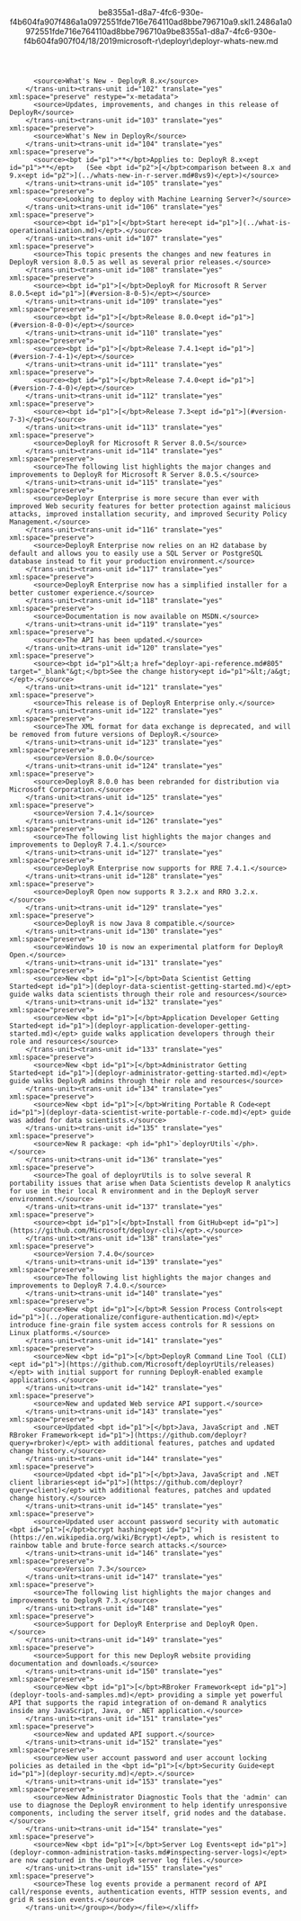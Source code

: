 <?xml version="1.0"?><xliff version="1.2" xmlns="urn:oasis:names:tc:xliff:document:1.2" xmlns:xsi="http://www.w3.org/2001/XMLSchema-instance" xsi:schemaLocation="urn:oasis:names:tc:xliff:document:1.2 xliff-core-1.2-transitional.xsd"><file datatype="xml" original="deployr-whats-new.md" source-language="en-US" target-language="en-US"><header><tool tool-id="mdxliff" tool-name="mdxliff" tool-version="1.0-d1654b2" tool-company="Microsoft" /><xliffext:skl_file_name xmlns:xliffext="urn:microsoft:content:schema:xliffextensions">be8355a1-d8a7-4fc6-930e-f4b604fa907f486a1a0972551fde716e764110ad8bbe796710a9.skl</xliffext:skl_file_name><xliffext:version xmlns:xliffext="urn:microsoft:content:schema:xliffextensions">1.2</xliffext:version><xliffext:ms.openlocfilehash xmlns:xliffext="urn:microsoft:content:schema:xliffextensions">486a1a0972551fde716e764110ad8bbe796710a9</xliffext:ms.openlocfilehash><xliffext:ms.sourcegitcommit xmlns:xliffext="urn:microsoft:content:schema:xliffextensions">be8355a1-d8a7-4fc6-930e-f4b604fa907f</xliffext:ms.sourcegitcommit><xliffext:ms.lasthandoff xmlns:xliffext="urn:microsoft:content:schema:xliffextensions">04/18/2019</xliffext:ms.lasthandoff><xliffext:ms.openlocfilepath xmlns:xliffext="urn:microsoft:content:schema:xliffextensions">microsoft-r\deployr\deployr-whats-new.md</xliffext:ms.openlocfilepath></header><body><group id="content" extype="content"><trans-unit id="101" translate="yes" xml:space="preserve" restype="x-metadata">
          <source>What's New - DeployR 8.x</source>
        </trans-unit><trans-unit id="102" translate="yes" xml:space="preserve" restype="x-metadata">
          <source>Updates, improvements, and changes in this release of DeployR</source>
        </trans-unit><trans-unit id="103" translate="yes" xml:space="preserve">
          <source>What's New in DeployR</source>
        </trans-unit><trans-unit id="104" translate="yes" xml:space="preserve">
          <source><bpt id="p1">**</bpt>Applies to: DeployR 8.x<ept id="p1">**</ept>   (See <bpt id="p2">[</bpt>comparison between 8.x and 9.x<ept id="p2">](../whats-new-in-r-server.md#8vs9)</ept>)</source>
        </trans-unit><trans-unit id="105" translate="yes" xml:space="preserve">
          <source>Looking to deploy with Machine Learning Server?</source>
        </trans-unit><trans-unit id="106" translate="yes" xml:space="preserve">
          <source><bpt id="p1">[</bpt>Start here<ept id="p1">](../what-is-operationalization.md)</ept>.</source>
        </trans-unit><trans-unit id="107" translate="yes" xml:space="preserve">
          <source>This topic presents the changes and new features in DeployR version 8.0.5 as well as several prior releases.</source>
        </trans-unit><trans-unit id="108" translate="yes" xml:space="preserve">
          <source><bpt id="p1">[</bpt>DeployR for Microsoft R Server 8.0.5<ept id="p1">](#version-8-0-5)</ept></source>
        </trans-unit><trans-unit id="109" translate="yes" xml:space="preserve">
          <source><bpt id="p1">[</bpt>Release 8.0.0<ept id="p1">](#version-8-0-0)</ept></source>
        </trans-unit><trans-unit id="110" translate="yes" xml:space="preserve">
          <source><bpt id="p1">[</bpt>Release 7.4.1<ept id="p1">](#version-7-4-1)</ept></source>
        </trans-unit><trans-unit id="111" translate="yes" xml:space="preserve">
          <source><bpt id="p1">[</bpt>Release 7.4.0<ept id="p1">](#version-7-4-0)</ept></source>
        </trans-unit><trans-unit id="112" translate="yes" xml:space="preserve">
          <source><bpt id="p1">[</bpt>Release 7.3<ept id="p1">](#version-7-3)</ept></source>
        </trans-unit><trans-unit id="113" translate="yes" xml:space="preserve">
          <source>DeployR for Microsoft R Server 8.0.5</source>
        </trans-unit><trans-unit id="114" translate="yes" xml:space="preserve">
          <source>The following list highlights the major changes and improvements to DeployR for Microsoft R Server 8.0.5.</source>
        </trans-unit><trans-unit id="115" translate="yes" xml:space="preserve">
          <source>Deployr Enterprise is more secure than ever with improved Web security features for better protection against malicious attacks, improved installation security, and improved Security Policy Management.</source>
        </trans-unit><trans-unit id="116" translate="yes" xml:space="preserve">
          <source>DeployR Enterprise now relies on an H2 database by default and allows you to easily use a SQL Server or PostgreSQL database instead to fit your production environment.</source>
        </trans-unit><trans-unit id="117" translate="yes" xml:space="preserve">
          <source>DeployR Enterprise now has a simplified installer for a better customer experience.</source>
        </trans-unit><trans-unit id="118" translate="yes" xml:space="preserve">
          <source>Documentation is now available on MSDN.</source>
        </trans-unit><trans-unit id="119" translate="yes" xml:space="preserve">
          <source>The API has been updated.</source>
        </trans-unit><trans-unit id="120" translate="yes" xml:space="preserve">
          <source><bpt id="p1">&lt;a href="deployr-api-reference.md#805" target="_blank"&gt;</bpt>See the change history<ept id="p1">&lt;/a&gt;</ept>.</source>
        </trans-unit><trans-unit id="121" translate="yes" xml:space="preserve">
          <source>This release is of DeployR Enterprise only.</source>
        </trans-unit><trans-unit id="122" translate="yes" xml:space="preserve">
          <source>The XML format for data exchange is deprecated, and will be removed from future versions of DeployR.</source>
        </trans-unit><trans-unit id="123" translate="yes" xml:space="preserve">
          <source>Version 8.0.0</source>
        </trans-unit><trans-unit id="124" translate="yes" xml:space="preserve">
          <source>DeployR 8.0.0 has been rebranded for distribution via Microsoft Corporation.</source>
        </trans-unit><trans-unit id="125" translate="yes" xml:space="preserve">
          <source>Version 7.4.1</source>
        </trans-unit><trans-unit id="126" translate="yes" xml:space="preserve">
          <source>The following list highlights the major changes and improvements to DeployR 7.4.1.</source>
        </trans-unit><trans-unit id="127" translate="yes" xml:space="preserve">
          <source>DeployR Enterprise now supports for RRE 7.4.1.</source>
        </trans-unit><trans-unit id="128" translate="yes" xml:space="preserve">
          <source>DeployR Open now supports R 3.2.x and RRO 3.2.x.</source>
        </trans-unit><trans-unit id="129" translate="yes" xml:space="preserve">
          <source>DeployR is now Java 8 compatible.</source>
        </trans-unit><trans-unit id="130" translate="yes" xml:space="preserve">
          <source>Windows 10 is now an experimental platform for DeployR Open.</source>
        </trans-unit><trans-unit id="131" translate="yes" xml:space="preserve">
          <source>New <bpt id="p1">[</bpt>Data Scientist Getting Started<ept id="p1">](deployr-data-scientist-getting-started.md)</ept> guide walks data scientists through their role and resources</source>
        </trans-unit><trans-unit id="132" translate="yes" xml:space="preserve">
          <source>New <bpt id="p1">[</bpt>Application Developer Getting Started<ept id="p1">](deployr-application-developer-getting-started.md)</ept> guide walks application developers through their role and resources</source>
        </trans-unit><trans-unit id="133" translate="yes" xml:space="preserve">
          <source>New <bpt id="p1">[</bpt>Administrator Getting Started<ept id="p1">](deployr-administrator-getting-started.md)</ept> guide walks DeployR admins through their role and resources</source>
        </trans-unit><trans-unit id="134" translate="yes" xml:space="preserve">
          <source>New <bpt id="p1">[</bpt>Writing Portable R Code<ept id="p1">](deployr-data-scientist-write-portable-r-code.md)</ept> guide was added for data scientists.</source>
        </trans-unit><trans-unit id="135" translate="yes" xml:space="preserve">
          <source>New R package: <ph id="ph1">`deployrUtils`</ph>.</source>
        </trans-unit><trans-unit id="136" translate="yes" xml:space="preserve">
          <source>The goal of deployrUtils is to solve several R portability issues that arise when Data Scientists develop R analytics for use in their local R environment and in the DeployR server environment.</source>
        </trans-unit><trans-unit id="137" translate="yes" xml:space="preserve">
          <source><bpt id="p1">[</bpt>Install from GitHub<ept id="p1">](https://github.com/Microsoft/deployr-cli)</ept>.</source>
        </trans-unit><trans-unit id="138" translate="yes" xml:space="preserve">
          <source>Version 7.4.0</source>
        </trans-unit><trans-unit id="139" translate="yes" xml:space="preserve">
          <source>The following list highlights the major changes and improvements to DeployR 7.4.0.</source>
        </trans-unit><trans-unit id="140" translate="yes" xml:space="preserve">
          <source>New <bpt id="p1">[</bpt>R Session Process Controls<ept id="p1">](../operationalize/configure-authentication.md)</ept> introduce fine-grain file system access controls for R sessions on Linux platforms.</source>
        </trans-unit><trans-unit id="141" translate="yes" xml:space="preserve">
          <source>New <bpt id="p1">[</bpt>DeployR Command Line Tool (CLI)<ept id="p1">](https://github.com/Microsoft/deployrUtils/releases)</ept> with initial support for running DeployR-enabled example applications.</source>
        </trans-unit><trans-unit id="142" translate="yes" xml:space="preserve">
          <source>New and updated Web service API support.</source>
        </trans-unit><trans-unit id="143" translate="yes" xml:space="preserve">
          <source>Updated <bpt id="p1">[</bpt>Java, JavaScript and .NET RBroker Framework<ept id="p1">](https://github.com/deployr?query=rbroker)</ept> with additional features, patches and updated change history.</source>
        </trans-unit><trans-unit id="144" translate="yes" xml:space="preserve">
          <source>Updated <bpt id="p1">[</bpt>Java, JavaScript and .NET client libraries<ept id="p1">](https://github.com/deployr?query=client)</ept> with additional features, patches and updated change history.</source>
        </trans-unit><trans-unit id="145" translate="yes" xml:space="preserve">
          <source>Updated user account password security with automatic <bpt id="p1">[</bpt>bcrypt hashing<ept id="p1">](https://en.wikipedia.org/wiki/Bcrypt)</ept>, which is resistent to rainbow table and brute-force search attacks.</source>
        </trans-unit><trans-unit id="146" translate="yes" xml:space="preserve">
          <source>Version 7.3</source>
        </trans-unit><trans-unit id="147" translate="yes" xml:space="preserve">
          <source>The following list highlights the major changes and improvements to DeployR 7.3.</source>
        </trans-unit><trans-unit id="148" translate="yes" xml:space="preserve">
          <source>Support for DeployR Enterprise and DeployR Open.</source>
        </trans-unit><trans-unit id="149" translate="yes" xml:space="preserve">
          <source>Support for this new DeployR website providing documentation and downloads.</source>
        </trans-unit><trans-unit id="150" translate="yes" xml:space="preserve">
          <source>New <bpt id="p1">[</bpt>RBroker Framework<ept id="p1">](deployr-tools-and-samples.md)</ept> providing a simple yet powerful API that supports the rapid integration of on-demand R analytics inside any JavaScript, Java, or .NET application.</source>
        </trans-unit><trans-unit id="151" translate="yes" xml:space="preserve">
          <source>New and updated API support.</source>
        </trans-unit><trans-unit id="152" translate="yes" xml:space="preserve">
          <source>New user account password and user account locking policies as detailed in the <bpt id="p1">[</bpt>Security Guide<ept id="p1">](deployr-security.md)</ept>.</source>
        </trans-unit><trans-unit id="153" translate="yes" xml:space="preserve">
          <source>New Administrator Diagnostic Tools that the 'admin' can use to diagnose the DeployR environment to help identify unresponsive components, including the server itself, grid nodes and the database.</source>
        </trans-unit><trans-unit id="154" translate="yes" xml:space="preserve">
          <source>New <bpt id="p1">[</bpt>Server Log Events<ept id="p1">](deployr-common-administration-tasks.md#inspecting-server-logs)</ept> are now captured in the DeployR server log files.</source>
        </trans-unit><trans-unit id="155" translate="yes" xml:space="preserve">
          <source>These log events provide a permanent record of API call/response events, authentication events, HTTP session events, and grid R session events.</source>
        </trans-unit></group></body></file></xliff>
